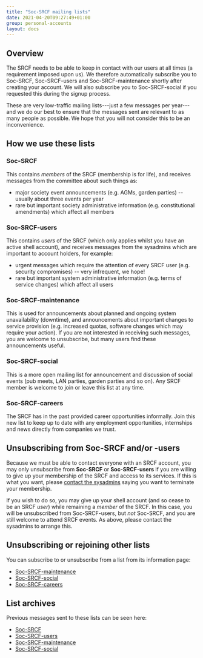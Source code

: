 ```yaml
---
title: "Soc-SRCF mailing lists"
date: 2021-04-20T09:27:49+01:00
group: personal-accounts
layout: docs
---
```


## Overview

The SRCF needs to be able to keep in contact with our users at all times
(a requirement imposed upon us). We therefore automatically subscribe
you to Soc-SRCF, Soc-SRCF-users and Soc-SRCF-maintenance shortly after
creating your account. We will also subscribe you to Soc-SRCF-social if
you requested this during the signup process.

These are very low-traffic mailing lists---just a few messages per
year---and we do our best to ensure that the messages sent are relevant
to as many people as possible. We hope that you will not consider this
to be an inconvenience.

## How we use these lists

### Soc-SRCF

This contains *members* of the SRCF (membership is for life), and
receives messages from the committee about such things as:

- major society event announcements (e.g. AGMs, garden parties) --
    usually about three events per year
- rare but important society administrative information (e.g.
    constitutional amendments) which affect all members

### Soc-SRCF-users

This contains *users* of the SRCF (which only applies whilst you have an
active shell account), and receives messages from the sysadmins which
are important to account holders, for example:

- urgent messages which require the attention of every SRCF user (e.g.
    security compromises) -- very infrequent, we hope!
- rare but important system administrative information (e.g. terms of
    service changes) which affect all users

### Soc-SRCF-maintenance

This is used for announcements about planned and ongoing system
unavailability (downtime), and announcements about important changes to
service provision (e.g. increased quotas, software changes which may
require your action). If you are not interested in receiving such
messages, you are welcome to unsubscribe, but many users find these
announcements useful.

### Soc-SRCF-social

This is a more open mailing list for announcement and discussion of
social events (pub meets, LAN parties, garden parties and so on). Any
SRCF member is welcome to join or leave this list at any time.

### Soc-SRCF-careers

The SRCF has in the past provided career opportunities informally. Join
this new list to keep up to date with any employment opportunities,
internships and news directly from companies we trust.

## Unsubscribing from Soc-SRCF and/or -users

Because we must be able to contact everyone with an SRCF account, you
may only unsubscribe from **Soc-SRCF** or **Soc-SRCF-users** if you are
willing to give up your membership of the SRCF and access to its
services. If this is what you want, please [contact the
sysadmins](https://www.srcf.net/contact) saying you want to terminate
your membership.

If you wish to do so, you may give up your shell account (and so cease
to be an SRCF *user*) while remaining a *member* of the SRCF. In this
case, you will be unsubscribed from Soc-SRCF-users, but *not* Soc-SRCF,
and you are still welcome to attend SRCF events. As above, please
contact the sysadmins to arrange this.

## Unsubscribing or rejoining other lists

You can subscribe to or unsubscribe from a list from its information
page:

- [Soc-SRCF-maintenance](https://lists.cam.ac.uk/mailman/listinfo/soc-srcf-maintenance)
- [Soc-SRCF-social](https://lists.cam.ac.uk/mailman/listinfo/soc-srcf-social)
- [Soc-SRCF-careers](https://lists.cam.ac.uk/mailman/listinfo/soc-srcf-careers)

## List archives

Previous messages sent to these lists can be seen here:

- [Soc-SRCF](https://lists.cam.ac.uk/pipermail/soc-srcf)
- [Soc-SRCF-users](https://lists.cam.ac.uk/pipermail/soc-srcf-users)
- [Soc-SRCF-maintenance](https://lists.cam.ac.uk/pipermail/soc-srcf-maintenance)
- [Soc-SRCF-social](https://lists.cam.ac.uk/pipermail/soc-srcf-social)
